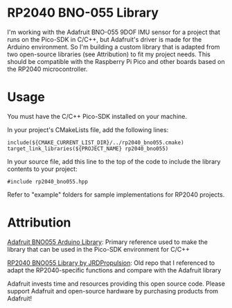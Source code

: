 # RP2040 BNO-055 Library
I'm working with the Adafruit BNO-055 9DOF IMU sensor for a project that runs on the Pico-SDK in C/C++, but Adafruit's driver is made for the Arduino environment.  So I'm building a custom library that is adapted from two open-source libraries (see Attribution) to fit my project needs.  This should be compatible with the Raspberry Pi Pico and other boards based on the RP2040 microcontroller.

# Usage
You must have the C/C++ Pico-SDK installed on your machine.

In your project's CMakeLists file, add the following lines:
```
include(${CMAKE_CURRENT_LIST_DIR}/../rp2040_bno055.cmake)
target_link_libraries(${PROJECT_NAME} rp2040_bno055)
```
In your source file, add this line to the top of the code to include the library contents to your project:
```
#include rp2040_bno055.hpp
```
Refer to "example" folders for sample implementations for RP2040 projects.

# Attribution
[Adafruit BNO055 Arduino Library]: Primary reference used to make the library that can be used in the Pico-SDK environment for C/C++

[RP2040 BNO055 Library by JRDPropulsion]: Old repo that I referenced to adapt the RP2040-specific functions and compare with the Adafruit library

[Adafruit BNO055 Arduino Library]:https://github.com/adafruit/Adafruit_BNO055/tree/master
[RP2040 BNO055 Library by JRDPropulsion]:https://github.com/JRDPropulsion/BNO055-RP2040-Library/tree/main

Adafruit invests time and resources providing this open source code. Please support Adafruit and open-source hardware by purchasing products from Adafruit!